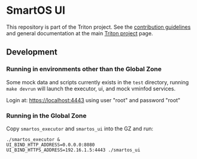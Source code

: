 # SmartOS UI

This repository is part of the Triton project. See the [contribution
guidelines](https://github.com/TritonDataCenter/triton/blob/master/CONTRIBUTING.md)
and general documentation at the main
[Triton project](https://github.com/TritonDataCenter/triton) page.

## Development

### Running in environments other than the Global Zone

Some mock data and scripts currently exists in the `test` directory, running
`make devrun` will launch the executor, ui, and mock vminfod services.

Login at: [https://localhost:4443](http://localhost:4443) using user "root" and
password "root"

### Running in the Global Zone

Copy `smartos_executor` and `smartos_ui` into the GZ and run:

    ./smartos_executor &
    UI_BIND_HTTP_ADDRESS=0.0.0.0:8080 UI_BIND_HTTPS_ADDRESS=192.16.1.5:4443 ./smartos_ui
